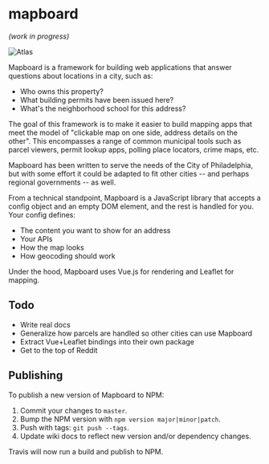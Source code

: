 # mapboard

_(work in progress)_

![Atlas](http://i.imgur.com/GcZpsgX.png)

Mapboard is a framework for building web applications that answer questions about locations in a city, such as:

- Who owns this property?
- What building permits have been issued here?
- What's the neighborhood school for this address?

The goal of this framework is to make it easier to build mapping apps that meet the model of "clickable map on one side, address details on the other". This encompasses a range of common municipal tools such as parcel viewers, permit lookup apps, polling place locators, crime maps, etc.

Mapboard has been written to serve the needs of the City of Philadelphia, but with some effort it could be adapted to fit other cities -- and perhaps regional governments -- as well.

From a technical standpoint, Mapboard is a JavaScript library that accepts a config object and an empty DOM element, and the rest is handled for you. Your config defines:

- The content you want to show for an address
- Your APIs
- How the map looks
- How geocoding should work

Under the hood, Mapboard uses Vue.js for rendering and Leaflet for mapping.

## Todo

- Write real docs
- Generalize how parcels are handled so other cities can use Mapboard
- Extract Vue+Leaflet bindings into their own package
- Get to the top of Reddit

## Publishing

To publish a new version of Mapboard to NPM:

1. Commit your changes to `master`.
2. Bump the NPM version with `npm version major|minor|patch`.
3. Push with tags: `git push --tags`.
4. Update wiki docs to reflect new version and/or dependency changes.

Travis will now run a build and publish to NPM.
